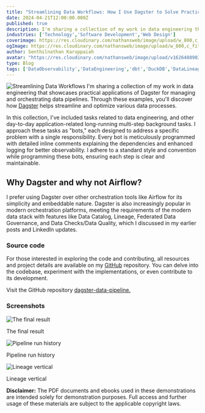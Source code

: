 ```yaml
---
title: "Streamlining Data Workflows: How I Use Dagster to Solve Practical Problems for Reliable Data Pipelines."
date: 2024-04-21T12:00:00.000Z
published: true
description: I'm sharing a collection of my work in data engineering that showcases practical applications of Dagster for managing and orchestrating data pipelines.
industries: ['Technology','Software Development','Web Design']
coverimage: https://res.cloudinary.com/nathansweb/image/upload/w_800,c_fit,l_text:Arial_60_bold:Streamlining%20Data%20Workflows%3A%20How%20I%20Use%20Dagster%20to%20Solve%20Practical%20Problems%20for%20Reliable%20Data%20Pipelines,g_north_east,x_30,y_40/v1711924071/senthilsweb-scl-card-template_cyxogj.webp
ogImage: https://res.cloudinary.com/nathansweb/image/upload/w_800,c_fit,l_text:Arial_60_bold:Streamlining%20Data%20Workflows%3A%20How%20I%20Use%20Dagster%20to%20Solve%20Practical%20Problems%20for%20Reliable%20Data%20Pipelines,g_north_east,x_30,y_40/v1711924071/senthilsweb-scl-card-template_cyxogj.webp
author: Senthilnathan Karuppaiah
avatar: "https://res.cloudinary.com/nathansweb/image/upload/v1626488903/profile/Senthil-profile-picture-01_al07i5.jpg"
type: Blog
tags: ['DataObservability','DataEngineering','dbt','DuckDB','DataLineage','Analytics','DataLake','BusinessMetadataManagement','Vue.js','Nuxt.js','Open Source','Web Development','Low Code Platform']
---
```

![Streamlining Data Workflows](/i/blog/Streamlining-Data-Workflows_banner.PNG)
I'm sharing a collection of my work in data engineering that showcases practical applications of Dagster for managing and orchestrating data pipelines. Through these examples, you'll discover how <a href="https://dagster.io/" class="dark:text-teal-400 relative transition hover:text-teal-500 dark:hover:text-teal-400">Dagster</a> helps streamline and optimize various data processes.


In this collection, I've included tasks related to data engineering, and other day-to-day application-related long-running multi-step background tasks. I approach these tasks as "bots," each designed to address a specific problem with a single responsibility. Every bot is meticulously programmed with detailed inline comments explaining the dependencies and enhanced logging for better observability. I adhere to a standard style and convention while programming these bots, ensuring each step is clear and maintainable.


## Why Dagster and why not Airflow?

I prefer using Dagster over other orchestration tools like Airflow for its simplicity and embeddable nature. Dagster is also increasingly popular in modern orchestration platforms, meeting the requirements of the modern data stack with features like Data Catalog, Lineage, Federated Data Governance, and Data Checks/Data Quality, which I discussed in my earlier posts and LinkedIn updates.

### Source code

For those interested in exploring the code and contributing, all resources and project details are available on my <a href='https://github.com/senthilsweb/dagster-data-pipeline' class="dark:text-teal-400 relative transition hover:text-teal-500 dark:hover:text-teal-400">GitHub</a> repository. You can delve into the codebase, experiment with the implementations, or even contribute to its development.

Visit the GitHub repository <a href='https://github.com/senthilsweb/dagster-data-pipeline' class="dark:text-teal-400 relative transition hover:text-teal-500 dark:hover:text-teal-400">dagster-data-pipeline.</a>

### Screenshots

![The final result](/i/blog/Streamlining-Data-Workflows-1.PNG)
<div class="relative flex items-center">The final result</div>

![Pipeline run history](/i/blog/Streamlining-Data-Workflows-2.PNG)
<div class="relative flex items-center">Pipeline run history</div>

![Lineage vertical](/i/blog/Streamlining-Data-Workflows-3.PNG)
<div class="relative flex items-center">Lineage vertical</div>

**Disclaimer:** The PDF documents and ebooks used in these demonstrations are intended solely for demonstration purposes. Full access and further usage of these materials are subject to the applicable copyright laws.
